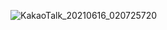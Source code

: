 ![KakaoTalk_20210616_020725720](https://user-images.githubusercontent.com/71021694/122094991-c18a5380-ce47-11eb-93e6-86cfae5287ac.jpg)
